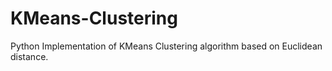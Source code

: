 # KMeans-Clustering
Python Implementation of KMeans Clustering algorithm based on Euclidean distance.
